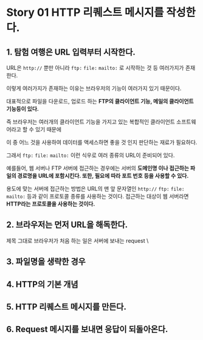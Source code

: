 # Story 01 HTTP 리퀘스트 메시지를 작성한다.

## 1. 탐험 여행은 URL 입력부터 시작한다.

URL은 `http://` 뿐만 아니라 `ftp:` `file:` `mailto:` 로 시작하는 것 등 여러가지가 존재한다.

이렇게 여러가지가 존재하는 이유는 브라우저의 기능이 여러가지 있기 때문이다.

대표적으로 파일을 다운로드, 업로드 하는 **FTP의 클라이언트 기능, 메일의 클라이언트 기능등이 있다.**

즉 브라우저는 여러개의 클라이언트 기능을 가지고 있는 복합적인 클라이언트 소프트웨어라고 할 수 있기 때문에

이 중 어느 것을 사용하여 데이터를 액세스하면 좋을 것 인지 판단하는 재료가 필요하다. 

그래서 `ftp:` `file:` `mailto:` 이런 식우로 여러 종류의 URL이 준비되어 있다.

예를들어, 웹 서버나 FTP 서버에 접근하는 경우에는 서버의 **도메인명 이나 접근하는 파일의 경로명을 URL에 포함시킨다. 또한, 필요에 따라 포트 번호 등을 사용할 수 있다.**

용도에 맞는 서버에 접근하는 방법은 URL의 맨 앞 문자열인 `http://`  `ftp:` `file:` `mailto:` 등과 같이 프로토콜 종류를 사용하는 것이다. 접근하는 대상이 웹 서버라면 **HTTP라는 프로토콜을 사용하는 것이다.**

## 2. 브라우저는 먼저 URL을 해독한다.

제목 그대로 브라우저가 처음 하는 일은 서버에 보내는 request \

## 3. 파일명을 생략한 경우

## 4. HTTP의 기본 개념

## 5. HTTP 리퀘스트 메시지를 만든다.

## 6. Request 메시지를 보내면 응답이 되돌아온다.